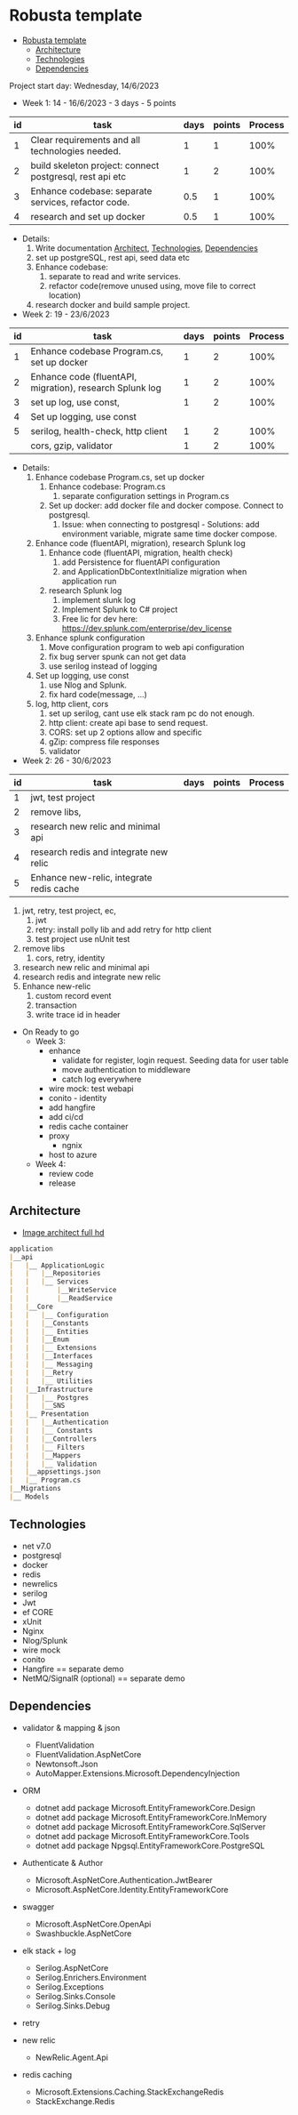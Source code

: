 # Robusta template

- [Robusta template](#robusta-template)
  - [Architecture](#architecture)
  - [Technologies](#technologies)
  - [Dependencies](#dependencies)

Project start day: Wednesday, 14/6/2023

- Week 1: 14 - 16/6/2023 - 3 days - 5 points



| id  | task                                                     | days | points | Process |
| --- | -------------------------------------------------------- | ---- | ------ | ------- |
| 1   | Clear requirements and all technologies needed.          | 1    | 1      | 100%    |
| 2   | build skeleton project: connect postgresql, rest api etc | 1    | 2      | 100%    |
| 3   | Enhance codebase: separate services, refactor code.      | 0.5  | 1      | 100%    |
| 4   | research and set up docker                               | 0.5  | 1      | 100%    |

- Details:
  1. Write documentation [Architect](#architecture), [Technologies](#technologies),
   [Dependencies](#dependencies)
  2. set up postgreSQL, rest api, seed data etc
  3. Enhance codebase:
     1. separate to read and write services.
     2. refactor code(remove unused using, move file to correct location)
  4. research docker and build sample project.
- Week 2: 19 - 23/6/2023



| id  | task                                                     | days | points | Process |
| --- | -------------------------------------------------------- | ---- | ------ | ------- |
| 1   | Enhance codebase Program.cs, set up docker               | 1    | 2      | 100%    |
| 2   | Enhance code (fluentAPI, migration), research Splunk log | 1    | 2      | 100%    |
| 3   | set up log, use const,                                   | 1    | 2      | 100%    |
| 4   | Set up logging, use const                                |      |        |         |
| 5   | serilog, health-check, http client                       | 1    | 2      | 100%    |
|     | cors, gzip, validator                                    | 1    | 2      | 100%    |

- Details:
  1. Enhance codebase Program.cs, set up docker
     1. Enhance codebase: Program.cs
        1. separate configuration settings in Program.cs
     2. Set up docker: add docker file and docker compose. Connect to postgresql.
        1. Issue: when connecting to postgresql - Solutions: add environment variable, migrate same time docker compose.
  2. Enhance code (fluentAPI, migration), research Splunk log
     1. Enhance code (fluentAPI, migration, health check)
        1. add Persistence for fluentAPI configuration
        2. and ApplicationDbContextInitialize migration when application run
     2. research Splunk log
        1. implement slunk log
        2. Implement Splunk to C# project
        3. Free lic for dev here: <https://dev.splunk.com/enterprise/dev_license>
  3. Enhance splunk configuration
     1. Move configuration program to web api configuration
     2. fix bug server spunk can not get data
     3. use serilog instead of logging
  4. Set up logging, use const
     1. use Nlog and Splunk.
     2. fix hard code(message, ...)
  5. log, http client, cors
     1. set up serilog, cant use elk stack ram pc do not enough.
     2. http client: create api base to send request.
     3. CORS: set up 2 options allow and specific
     4. gZip: compress file responses
     5. validator
- Week 2: 26 - 30/6/2023

| id  | task                                     | days | points | Process |
| --- | ---------------------------------------- | ---- | ------ | ------- |
| 1   | jwt, test project                        |      |        |         |
| 2   | remove libs,                             |      |        |         |
| 3   | research new relic and minimal api       |      |        |         |
| 4   | research redis and integrate new relic   |      |        |         |
| 5   | Enhance new-relic, integrate redis cache |      |        |         |

  1. jwt, retry, test project, ec,
     1. jwt
     2. retry: install polly lib and add retry for http client
     3. test project use nUnit test
  2. remove libs
     1. cors, retry, identity
  3. research new relic and minimal api
  4. research redis and integrate new relic
  5. Enhance new-relic
     1. custom record event
     2. transaction
     3. write trace id in header

- On Ready to go
  - Week 3:
    - enhance
      - validate for register, login request. Seeding data for user table
      - move authentication to middleware
      - catch log everywhere
    - wire mock: test webapi
    - conito - identity
    - add hangfire
    - add ci/cd
    - redis cache container
    - proxy
      - ngnix
    - host to azure
  - Week 4:
    - review code
    - release

## Architecture

- [Image architect full hd](.././Application/MicrosoftTeams-image.png)

```markdown
application
|__api
|   |__ ApplicationLogic
|   |   |__Repositories
|   |   |__ Services
|   |       |__WriteService
|   |       |__ReadService
|   |__Core
|   |   |__ Configuration
|   |   |__Constants
|   |   |__ Entities
|   |   |__Enum
|   |   |__ Extensions
|   |   |__Interfaces
|   |   |__ Messaging
|   |   |__Retry
|   |   |__ Utilities
|   |__Infrastructure
|   |   |__ Postgres
|   |   |__SNS
|   |__ Presentation
|   |   |__Authentication
|   |   |__ Constants
|   |   |__Controllers
|   |   |__ Filters
|   |   |__Mappers
|   |   |__ Validation
|   |__appsettings.json
|   |__ Program.cs
|__Migrations
|__ Models
```

## Technologies

- net v7.0
- postgresql
- docker
- redis
- newrelics
- serilog
- Jwt
- ef CORE
- xUnit
- Nginx
- Nlog/Splunk
- wire mock
- conito
- Hangfire                  == separate demo
- NetMQ/SignalR (optional)  == separate demo

## Dependencies

- validator & mapping & json
  - FluentValidation  
  - FluentValidation.AspNetCore  
  - Newtonsoft.Json  
  - AutoMapper.Extensions.Microsoft.DependencyInjection  

- ORM
  - dotnet add package Microsoft.EntityFrameworkCore.Design  
  - dotnet add package Microsoft.EntityFrameworkCore.InMemory  
  - dotnet add package Microsoft.EntityFrameworkCore.SqlServer  
  - dotnet add package Microsoft.EntityFrameworkCore.Tools  
  - dotnet add package Npgsql.EntityFrameworkCore.PostgreSQL

- Authenticate & Author
  - Microsoft.AspNetCore.Authentication.JwtBearer  
  - Microsoft.AspNetCore.Identity.EntityFrameworkCore

- swagger
  - Microsoft.AspNetCore.OpenApi  
  - Swashbuckle.AspNetCore  

<!-- - splunk stack
  - Nlog
  - Nlog.Extensions.Logging
  - Nlog.Targets.Splunk
  - Microsoft.Extensions.Logging -->

- elk stack + log
  - Serilog.AspNetCore
  - Serilog.Enrichers.Environment
  - Serilog.Exceptions
  - Serilog.Sinks.Console
  - Serilog.Sinks.Debug
  <!-- - Serilog.Sinks.Elasticsearch -->
- retry
  <!-- - RefreshMicrosoft.Extensions.Http.Polly -->

- new relic
  - NewRelic.Agent.Api

- redis caching

  - Microsoft.Extensions.Caching.StackExchangeRedis
  - StackExchange.Redis
